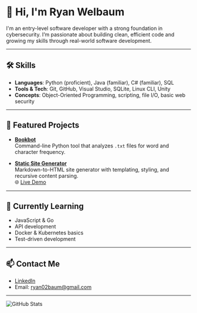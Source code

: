 # 👋 Hi, I'm Ryan Welbaum

I'm an entry-level software developer with a strong foundation in cybersecurity. I’m passionate about building clean, efficient code and growing my skills through real-world software development.

---

## 🛠️ Skills

- **Languages**: Python (proficient), Java (familiar), C# (familiar), SQL  
- **Tools & Tech**: Git, GitHub, Visual Studio, SQLite, Linux CLI, Unity  
- **Concepts**: Object-Oriented Programming, scripting, file I/O, basic web security

---

## 📁 Featured Projects

- **[Bookbot](https://github.com/rjwCode/bookbot)**  
  Command-line Python tool that analyzes `.txt` files for word and character frequency.
  
- **[Static Site Generator](https://github.com/rjwCode/static_site_generator)**  
  Markdown-to-HTML site generator with templating, styling, and recursive content parsing.  
  🌐 [Live Demo](https://rjwCode.github.io/static_site_generator)

---

## 🌱 Currently Learning

- JavaScript & Go  
- API development  
- Docker & Kubernetes basics  
- Test-driven development

---

## 📫 Contact Me

- [LinkedIn](https://www.linkedin.com/in/ryan-welbaum-8b108a292)  
- Email: ryan02baum@gmail.com

---

![GitHub Stats](https://github-readme-stats.vercel.app/api?username=rjwCode&show_icons=true&theme=tokyonight)

